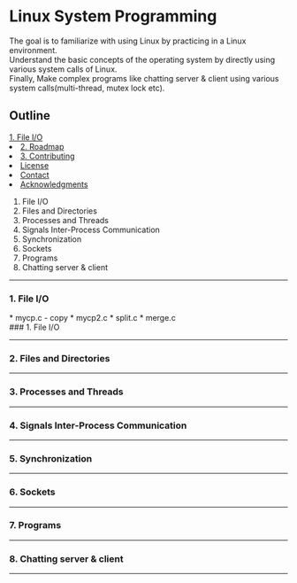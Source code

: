 # Linux System Programming
The goal is to familiarize with using Linux by practicing in a Linux environment.  
Understand the basic concepts of the operating system by directly using various system calls of Linux.  
Finally, Make complex programs like chatting server & client using various system calls(multi-thread, mutex lock etc).

## Outline
<!-- Outline -->
<div>
    <a href="#usage">1. File I/O</a>
    <li><a href="#roadmap">2. Roadmap</a></li>
    <li><a href="#contributing">3. Contributing</a></li>
    <li><a href="#license">License</a></li>
    <li><a href="#contact">Contact</a></li>
    <li><a href="#acknowledgments">Acknowledgments</a></li>
</div>

1. File I/O
2. Files and Directories
3. Processes and Threads
4. Signals Inter-Process Communication
5. Synchronization
6. Sockets
7. Programs
8. Chatting server & client
* * *

<!-- File I/O   -->
### 1. File I/O  
<div>
* mycp.c - copy 
* mycp2.c
* split.c
* merge.c
</div>
### 1. File I/O  

* * *
### 2. Files and Directories
* * *
### 3. Processes and Threads
* * *
### 4. Signals Inter-Process Communication
* * *
### 5. Synchronization
* * *
### 6. Sockets
* * *
### 7. Programs
* * *
### 8. Chatting server & client
* * *
